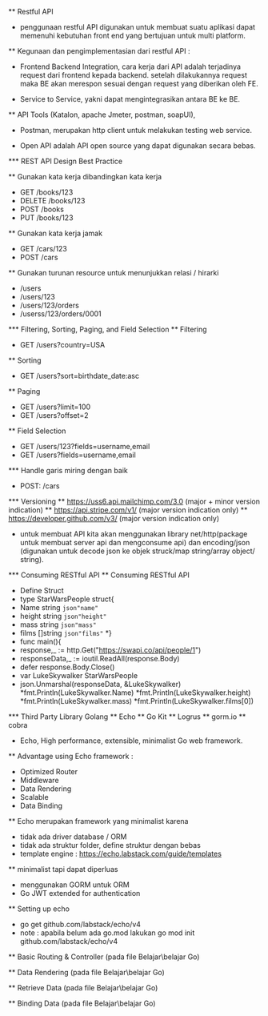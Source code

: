 ** Restful API

* penggunaan restful API digunakan untuk membuat suatu aplikasi dapat memenuhi kebutuhan front end yang bertujuan untuk multi platform.

** Kegunaan dan pengimplementasian dari restful API :

* Frontend Backend Integration, cara kerja dari API adalah terjadinya request dari frontend kepada backend. setelah dilakukannya request maka BE akan merespon sesuai dengan request yang diberikan oleh FE.

* Service to Service, yakni dapat mengintegrasikan antara BE ke BE.

** API Tools (Katalon, apache Jmeter, postman, soapUI),

* Postman, merupakan http client untuk melakukan testing web service.

* Open API adalah API open source yang dapat digunakan secara bebas.

*** REST API Design Best Practice

** Gunakan kata kerja dibandingkan kata kerja
* GET /books/123
* DELETE /books/123
* POST /books
* PUT /books/123

** Gunakan kata kerja jamak
* GET /cars/123
* POST /cars 

** Gunakan turunan resource untuk menunjukkan relasi / hirarki
* /users
* /users/123
* /users/123/orders
* /userss/123/orders/0001


*** Filtering, Sorting, Paging, and Field Selection
** Filtering
* GET /users?country=USA

** Sorting
* GET /users?sort=birthdate_date:asc

** Paging
* GET /users?limit=100
* GET /users?offset=2

** Field Selection
* GET /users/123?fields=username,email
* GET /users?fields=username,email


*** Handle garis miring dengan baik
* POST: /cars


*** Versioning
** https://uss6.api.mailchimp.com/3.0 (major + minor version indication)
** https://api.stripe.com/v1/ (major version indication only)
** https://developer.github.com/v3/ (major version indication only)


* untuk membuat API kita akan menggunakan library net/http(package untuk membuat server api dan mengconsume api) dan encoding/json (digunakan untuk decode json ke objek struck/map string/array object/ string).

*** Consuming RESTful API
** Consuming RESTful API
* Define Struct
* type StarWarsPeople struct{
* Name   string `json"name"`
* height string `json"height"`
* mass   string `json"mass"`
* films  []string `json"films"`
*}
* func main(){
* response,_ := http.Get("https://swapi.co/api/people/1")
* responseData,_ := ioutil.ReadAll(response.Body)
* defer response.Body.Close()
* var LukeSkywalker StarWarsPeople
* json.Unmarshal(responseData, &LukeSkywalker)
*fmt.Println(LukeSkywalker.Name)
*fmt.Println(LukeSkywalker.height)
*fmt.Println(LukeSkywalker.mass)
*fmt.Println(LukeSkywalker.films[0])


*** Third Party Library Golang
** Echo
** Go Kit
** Logrus
** gorm.io
** cobra

* Echo, High performance, extensible, minimalist Go web framework.

** Advantage using Echo framework :
* Optimized Router
* Middleware
* Data Rendering
* Scalable
* Data Binding

** Echo merupakan framework yang minimalist karena
* tidak ada driver database / ORM
* tidak ada struktur folder, define struktur dengan bebas
* template engine : https://echo.labstack.com/guide/templates

** minimalist tapi dapat diperluas
* menggunakan GORM untuk ORM
* Go JWT extended for authentication

** Setting up echo
* go get github.com/labstack/echo/v4
* note : apabila belum ada go.mod lakukan go mod init github.com/labstack/echo/v4

** Basic Routing & Controller (pada file Belajar\belajar Go)

** Data Rendering (pada file Belajar\belajar Go)

** Retrieve Data (pada file Belajar\belajar Go)

** Binding Data (pada file Belajar\belajar Go)